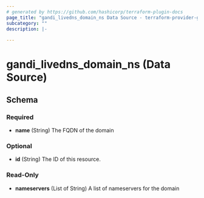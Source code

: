 ```yaml
---
# generated by https://github.com/hashicorp/terraform-plugin-docs
page_title: "gandi_livedns_domain_ns Data Source - terraform-provider-gandi"
subcategory: ""
description: |-
  
---
```


# gandi_livedns_domain_ns (Data Source)





<!-- schema generated by tfplugindocs -->
## Schema

### Required

- **name** (String) The FQDN of the domain

### Optional

- **id** (String) The ID of this resource.

### Read-Only

- **nameservers** (List of String) A list of nameservers for the domain


